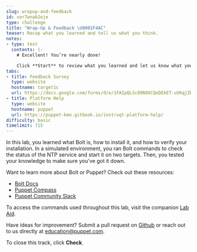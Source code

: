 ```yaml
---
slug: wrapup-and-feedback
id: vor7wnab2oje
type: challenge
title: "Wrap-Up & Feedback \U0001F4AC"
teaser: Recap what you learned and tell us what you think.
notes:
- type: text
  contents: |-
    # Excellent! You’re nearly done!

    Click **Start** to review what you learned and let us know what you thought of this track.
tabs:
- title: Feedback Survey
  type: website
  hostname: target1c
  url: https://docs.google.com/forms/d/e/1FAIpQLSc89N9XCQoDEkET-uVKqjZWGnqMw0IbzZeeuuCKcoQk5oXr0g/viewform?embedded=true
- title: Platform Help
  type: website
  hostname: puppet
  url: https://puppet-kmo.gitbook.io/instruqt-platform-help/
difficulty: basic
timelimit: 715
---
```

In this lab, you learned what Bolt is, how to install it, and how to verify your installation. In a simulated environment, you ran Bolt commands to check the status of the NTP service and start it on two targets. Then, you tested your knowledge to make sure you've got it down.

Want to learn more about Bolt or Puppet? Check out these resources:
- [Bolt Docs](https://puppet.com/docs/bolt/latest/bolt.html)
- [Puppet Compass](https://learn.puppet.com/)
- [Puppet Community Slack](https://slack.puppet.com/)

To access the commands used throughout this lab, visit the companion [Lab Aid](https://puppet-kmo.gitbook.io/not-tutorials/-MZKPjwKRKKFuXxxy7ge/).

Have ideas for improvement? Submit a pull request on [Github](https://github.com/puppetlabs/puppet-practice-labs/tree/main/install-bolt-on-linux) or reach out to us directly at <a href="mailto:education@puppet.com">education@puppet.com</a>.

To close this track, click **Check**.